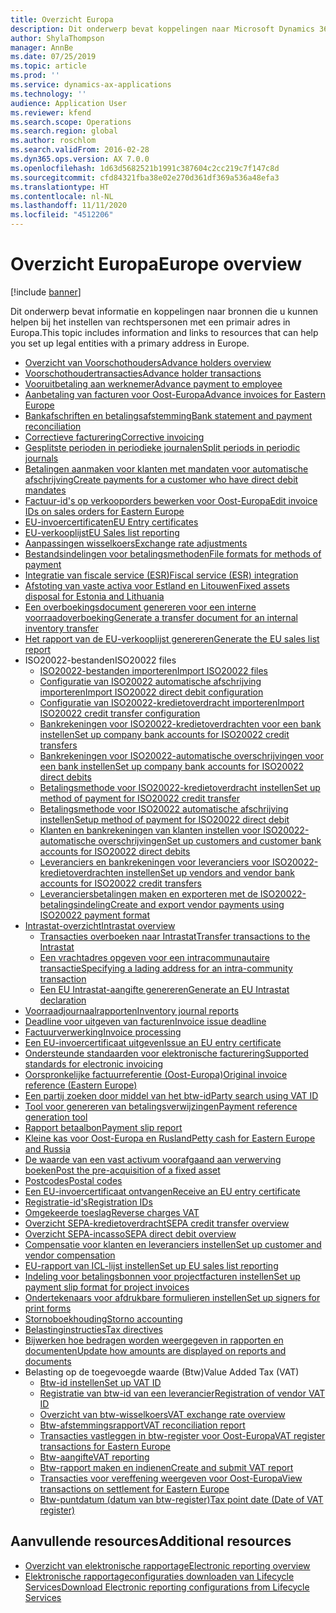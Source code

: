 ```yaml
---
title: Overzicht Europa
description: Dit onderwerp bevat koppelingen naar Microsoft Dynamics 365 Finance-documentatiebronnen voor Europa.
author: ShylaThompson
manager: AnnBe
ms.date: 07/25/2019
ms.topic: article
ms.prod: ''
ms.service: dynamics-ax-applications
ms.technology: ''
audience: Application User
ms.reviewer: kfend
ms.search.scope: Operations
ms.search.region: global
ms.author: roschlom
ms.search.validFrom: 2016-02-28
ms.dyn365.ops.version: AX 7.0.0
ms.openlocfilehash: 1d63d5682521b1991c387604c2cc219c7f147c8d
ms.sourcegitcommit: cfd84321fba38e02e270d361df369a536a48efa3
ms.translationtype: HT
ms.contentlocale: nl-NL
ms.lasthandoff: 11/11/2020
ms.locfileid: "4512206"
---
```

# <a name="europe-overview"></a><span data-ttu-id="667d6-103">Overzicht Europa</span><span class="sxs-lookup"><span data-stu-id="667d6-103">Europe overview</span></span>

[!include [banner](../includes/banner.md)]

<span data-ttu-id="667d6-104">Dit onderwerp bevat informatie en koppelingen naar bronnen die u kunnen helpen bij het instellen van rechtspersonen met een primair adres in Europa.</span><span class="sxs-lookup"><span data-stu-id="667d6-104">This topic includes information and links to resources that can help you set up legal entities with a primary address in Europe.</span></span> 

- [<span data-ttu-id="667d6-105">Overzicht van Voorschothouders</span><span class="sxs-lookup"><span data-stu-id="667d6-105">Advance holders overview</span></span>](emea-advance-holders.md)
 - [<span data-ttu-id="667d6-106">Voorschothoudertransacties</span><span class="sxs-lookup"><span data-stu-id="667d6-106">Advance holder transactions</span></span>](emea-advance-holders-transactions.md)
 - [<span data-ttu-id="667d6-107">Vooruitbetaling aan werknemer</span><span class="sxs-lookup"><span data-stu-id="667d6-107">Advance payment to employee</span></span>](tasks/advance-payment-employee.md)
- [<span data-ttu-id="667d6-108">Aanbetaling van facturen voor Oost-Europa</span><span class="sxs-lookup"><span data-stu-id="667d6-108">Advance invoices for Eastern Europe</span></span>](emea-advance-invoice.md)
- [<span data-ttu-id="667d6-109">Bankafschriften en betalingsafstemming</span><span class="sxs-lookup"><span data-stu-id="667d6-109">Bank statement and payment reconciliation</span></span>](emea-bank-reconciliation.md)
- [<span data-ttu-id="667d6-110">Correctieve facturering</span><span class="sxs-lookup"><span data-stu-id="667d6-110">Corrective invoicing</span></span>](emea-corrective-invoice.md)
- [<span data-ttu-id="667d6-111">Gesplitste perioden in periodieke journalen</span><span class="sxs-lookup"><span data-stu-id="667d6-111">Split periods in periodic journals</span></span>](emea-create-post-periodic-journals.md)
- [<span data-ttu-id="667d6-112">Betalingen aanmaken voor klanten met mandaten voor automatische afschrijving</span><span class="sxs-lookup"><span data-stu-id="667d6-112">Create payments for a customer who have direct debit mandates</span></span>](tasks/create-payments-customers-who-have-direct-debit-mandates.md)
- [<span data-ttu-id="667d6-113">Factuur-id's op verkooporders bewerken voor Oost-Europa</span><span class="sxs-lookup"><span data-stu-id="667d6-113">Edit invoice IDs on sales orders for Eastern Europe</span></span>](emea-edit-invoice-id-sales-orders.md)
- [<span data-ttu-id="667d6-114">EU-invoercertificaten</span><span class="sxs-lookup"><span data-stu-id="667d6-114">EU Entry certificates</span></span>](emea-entry-certificates.md)
- [<span data-ttu-id="667d6-115">EU-verkooplijst</span><span class="sxs-lookup"><span data-stu-id="667d6-115">EU Sales list reporting</span></span>](emea-eu-sales-list.md)
- [<span data-ttu-id="667d6-116">Aanpassingen wisselkoers</span><span class="sxs-lookup"><span data-stu-id="667d6-116">Exchange rate adjustments</span></span>](emea-exchange-rate-adjustments.md)
- [<span data-ttu-id="667d6-117">Bestandsindelingen voor betalingsmethoden</span><span class="sxs-lookup"><span data-stu-id="667d6-117">File formats for methods of payment</span></span>](emea-select-file-formats-for-the-method-of-payments.md)
- [<span data-ttu-id="667d6-118">Integratie van fiscale service (ESR)</span><span class="sxs-lookup"><span data-stu-id="667d6-118">Fiscal service (ESR) integration</span></span>](emea-fiscal-service-integration.md)
- [<span data-ttu-id="667d6-119">Afstoting van vaste activa voor Estland en Litouwen</span><span class="sxs-lookup"><span data-stu-id="667d6-119">Fixed assets disposal for Estonia and Lithuania</span></span>](emea-credit-note-reverse-fixed-asset-sale.md)
- [<span data-ttu-id="667d6-120">Een overboekingsdocument genereren voor een interne voorraadoverboeking</span><span class="sxs-lookup"><span data-stu-id="667d6-120">Generate a transfer document for an internal inventory transfer</span></span>](tasks/transfer-document-internal-inventory-transfer.md)
- [<span data-ttu-id="667d6-121">Het rapport van de EU-verkooplijst genereren</span><span class="sxs-lookup"><span data-stu-id="667d6-121">Generate the EU sales list report</span></span>](tasks/eur-00011-eu-sales-list-report.md)
- <span data-ttu-id="667d6-122">ISO20022-bestanden</span><span class="sxs-lookup"><span data-stu-id="667d6-122">ISO20022 files</span></span>
  - [<span data-ttu-id="667d6-123">ISO20022-bestanden importeren</span><span class="sxs-lookup"><span data-stu-id="667d6-123">Import ISO20022 files</span></span>](emea-ISO20022-file-formats.md)
  - [<span data-ttu-id="667d6-124">Configuratie van ISO20022 automatische afschrijving importeren</span><span class="sxs-lookup"><span data-stu-id="667d6-124">Import ISO20022 direct debit configuration</span></span>](tasks/import-iso20022-direct-debit-configuration.md)
  - [<span data-ttu-id="667d6-125">Configuratie van ISO20022-kredietoverdracht importeren</span><span class="sxs-lookup"><span data-stu-id="667d6-125">Import ISO20022 credit transfer configuration</span></span>](tasks/import-iso20022-credit-transfer-configuration.md)
  - [<span data-ttu-id="667d6-126">Bankrekeningen voor ISO20022-kredietoverdrachten voor een bank instellen</span><span class="sxs-lookup"><span data-stu-id="667d6-126">Set up company bank accounts for ISO20022 credit transfers</span></span>](tasks/set-up-company-bank-accounts-iso20022-credit-transfers.md)
  - [<span data-ttu-id="667d6-127">Bankrekeningen voor ISO20022-automatische overschrijvingen voor een bank instellen</span><span class="sxs-lookup"><span data-stu-id="667d6-127">Set up company bank accounts for ISO20022 direct debits</span></span>](tasks/set-up-company-bank-accounts-iso20022-direct-debits.md)
  - [<span data-ttu-id="667d6-128">Betalingsmethode voor ISO20022-kredietoverdracht instellen</span><span class="sxs-lookup"><span data-stu-id="667d6-128">Set up method of payment for ISO20022 credit transfer</span></span>](tasks/set-up-method-payment-iso20022-credit-transfer.md)
  - [<span data-ttu-id="667d6-129">Betalingsmethode voor ISO20022 automatische afschrijving instellen</span><span class="sxs-lookup"><span data-stu-id="667d6-129">Setup method of payment for ISO20022 direct debit</span></span>](tasks/setup-method-payment-iso20022-direct-debit.md)
  - [<span data-ttu-id="667d6-130">Klanten en bankrekeningen van klanten instellen voor ISO20022-automatische overschrijvingen</span><span class="sxs-lookup"><span data-stu-id="667d6-130">Set up customers and customer bank accounts for ISO20022 direct debits</span></span>](tasks/set-up-bank-accounts-iso20022-direct-debits.md)
  - [<span data-ttu-id="667d6-131">Leveranciers en bankrekeningen voor leveranciers voor ISO20022-kredietoverdrachten instellen</span><span class="sxs-lookup"><span data-stu-id="667d6-131">Set up vendors and vendor bank accounts for ISO20022 credit transfers</span></span>](tasks/set-up-vendor-iso20022-credit-transfers.md)
  - [<span data-ttu-id="667d6-132">Leveranciersbetalingen maken en exporteren met de ISO20022-betalingsindeling</span><span class="sxs-lookup"><span data-stu-id="667d6-132">Create and export vendor payments using ISO20022 payment format</span></span>](tasks/create-export-vendor-payments-iso20022-payment-format.md)
- [<span data-ttu-id="667d6-133">Intrastat-overzicht</span><span class="sxs-lookup"><span data-stu-id="667d6-133">Intrastat overview</span></span>](emea-intrastat.md)
  - [<span data-ttu-id="667d6-134">Transacties overboeken naar Intrastat</span><span class="sxs-lookup"><span data-stu-id="667d6-134">Transfer transactions to the Intrastat</span></span>](tasks/transfer-transactions-intrastat.md)
  - [<span data-ttu-id="667d6-135">Een vrachtadres opgeven voor een intracommunautaire transactie</span><span class="sxs-lookup"><span data-stu-id="667d6-135">Specifying a lading address for an intra-community transaction</span></span>](tasks/eur-00002-specify-lading-address-intra-community.md)
  - [<span data-ttu-id="667d6-136">Een EU Intrastat-aangifte genereren</span><span class="sxs-lookup"><span data-stu-id="667d6-136">Generate an EU Intrastat declaration</span></span>](tasks/eur-00002-eu-intrastat-declaration.md)
- [<span data-ttu-id="667d6-137">Voorraadjournaalrapporten</span><span class="sxs-lookup"><span data-stu-id="667d6-137">Inventory journal reports</span></span>](emea-set-up-report-inventory-journal-names.md)
- [<span data-ttu-id="667d6-138">Deadline voor uitgeven van facturen</span><span class="sxs-lookup"><span data-stu-id="667d6-138">Invoice issue deadline</span></span>](emea-invoice-issue-deadline.md)
- [<span data-ttu-id="667d6-139">Factuurverwerking</span><span class="sxs-lookup"><span data-stu-id="667d6-139">Invoice processing</span></span>](emea-invoice-processing.md)
- [<span data-ttu-id="667d6-140">Een EU-invoercertificaat uitgeven</span><span class="sxs-lookup"><span data-stu-id="667d6-140">Issue an EU entry certificate</span></span>](tasks/eur-00012-issue-eu-entry-certificate.md)
- [<span data-ttu-id="667d6-141">Ondersteunde standaarden voor elektronische facturering</span><span class="sxs-lookup"><span data-stu-id="667d6-141">Supported standards for electronic invoicing</span></span>](emea-oioubl-standards-electronic-invoicing.md)
- [<span data-ttu-id="667d6-142">Oorspronkelijke factuurreferentie (Oost-Europa)</span><span class="sxs-lookup"><span data-stu-id="667d6-142">Original invoice reference (Eastern Europe)</span></span>](tasks/ee-00004-original-invoice-reference.md)
- [<span data-ttu-id="667d6-143">Een partij zoeken door middel van het btw-id</span><span class="sxs-lookup"><span data-stu-id="667d6-143">Party search using VAT ID</span></span>](tasks/eur-00015-party-search-vat-id.md)
- [<span data-ttu-id="667d6-144">Tool voor genereren van betalingsverwijzingen</span><span class="sxs-lookup"><span data-stu-id="667d6-144">Payment reference generation tool</span></span>](tasks/ee-00015-payment-reference-generation-tool.md)
- [<span data-ttu-id="667d6-145">Rapport betaalbon</span><span class="sxs-lookup"><span data-stu-id="667d6-145">Payment slip report</span></span>](emea-eur-payment-slip-report-giro.md)
- [<span data-ttu-id="667d6-146">Kleine kas voor Oost-Europa en Rusland</span><span class="sxs-lookup"><span data-stu-id="667d6-146">Petty cash for Eastern Europe and Russia</span></span>](emea-petty-cash.md)
- [<span data-ttu-id="667d6-147">De waarde van een vast activum voorafgaand aan verwerving boeken</span><span class="sxs-lookup"><span data-stu-id="667d6-147">Post the pre-acquisition of a fixed asset</span></span>](emea-pre-acquisition-acquisition-fixed-asset.md)
- [<span data-ttu-id="667d6-148">Postcodes</span><span class="sxs-lookup"><span data-stu-id="667d6-148">Postal codes</span></span>](emea-import-create-postal-codes-manually.md)
- [<span data-ttu-id="667d6-149">Een EU-invoercertificaat ontvangen</span><span class="sxs-lookup"><span data-stu-id="667d6-149">Receive an EU entry certificate</span></span>](tasks/eur-00012-receive-eu-entry-certificate.md)
- [<span data-ttu-id="667d6-150">Registratie-id's</span><span class="sxs-lookup"><span data-stu-id="667d6-150">Registration IDs</span></span>](emea-registration-ids.md)
- [<span data-ttu-id="667d6-151">Omgekeerde toeslag</span><span class="sxs-lookup"><span data-stu-id="667d6-151">Reverse charges VAT</span></span>](emea-reverse-charge.md)
- [<span data-ttu-id="667d6-152">Overzicht SEPA-kredietoverdracht</span><span class="sxs-lookup"><span data-stu-id="667d6-152">SEPA credit transfer overview</span></span>](../accounts-payable/sepa-credit-transfer.md)
- [<span data-ttu-id="667d6-153">Overzicht SEPA-incasso</span><span class="sxs-lookup"><span data-stu-id="667d6-153">SEPA direct debit overview</span></span>](../accounts-receivable/sepa-direct-debit-overview.md)
- [<span data-ttu-id="667d6-154">Compensatie voor klanten en leveranciers instellen</span><span class="sxs-lookup"><span data-stu-id="667d6-154">Set up customer and vendor compensation</span></span>](emea-compensation-customer-vendor-transactions.md)
- [<span data-ttu-id="667d6-155">EU-rapport van ICL-lijst instellen</span><span class="sxs-lookup"><span data-stu-id="667d6-155">Set up EU sales list reporting</span></span>](tasks/eur-00011-eu-sales-list-reporting.md)
- [<span data-ttu-id="667d6-156">Indeling voor betalingsbonnen voor projectfacturen instellen</span><span class="sxs-lookup"><span data-stu-id="667d6-156">Set up payment slip format for project invoices</span></span>](tasks/set-up-payment-slip-format-project-invoices.md)
- [<span data-ttu-id="667d6-157">Ondertekenaars voor afdrukbare formulieren instellen</span><span class="sxs-lookup"><span data-stu-id="667d6-157">Set up signers for print forms</span></span>](emea-set-up-signers-for-printing-forms.md)
- [<span data-ttu-id="667d6-158">Stornoboekhouding</span><span class="sxs-lookup"><span data-stu-id="667d6-158">Storno accounting</span></span>](emea-storno.md)
- [<span data-ttu-id="667d6-159">Belastinginstructies</span><span class="sxs-lookup"><span data-stu-id="667d6-159">Tax directives</span></span>](emea-tax-directives.md)
- [<span data-ttu-id="667d6-160">Bijwerken hoe bedragen worden weergegeven in rapporten en documenten</span><span class="sxs-lookup"><span data-stu-id="667d6-160">Update how amounts are displayed on reports and documents</span></span>](emea-amount-printing-forms.md)
- <span data-ttu-id="667d6-161">Belasting op de toegevoegde waarde (Btw)</span><span class="sxs-lookup"><span data-stu-id="667d6-161">Value Added Tax (VAT)</span></span>
  - [<span data-ttu-id="667d6-162">Btw-id instellen</span><span class="sxs-lookup"><span data-stu-id="667d6-162">Set up VAT ID</span></span>](tasks/eur-00015-vat-id.md)
  - [<span data-ttu-id="667d6-163">Registratie van btw-id van een leverancier</span><span class="sxs-lookup"><span data-stu-id="667d6-163">Registration of vendor VAT ID</span></span>](tasks/eur-00015-registration-vendor-vat-id.md)
  - [<span data-ttu-id="667d6-164">Overzicht van btw-wisselkoers</span><span class="sxs-lookup"><span data-stu-id="667d6-164">VAT exchange rate overview</span></span>](emea-vat-exchange-rate.md)
  - [<span data-ttu-id="667d6-165">Btw-afstemmingsrapport</span><span class="sxs-lookup"><span data-stu-id="667d6-165">VAT reconciliation report</span></span>](tasks/eur-00018-vat-reconciliation-report.md)
  - [<span data-ttu-id="667d6-166">Transacties vastleggen in btw-register voor Oost-Europa</span><span class="sxs-lookup"><span data-stu-id="667d6-166">VAT register transactions for Eastern Europe</span></span>](emea-vat-register-transactions.md)
  - [<span data-ttu-id="667d6-167">Btw-aangifte</span><span class="sxs-lookup"><span data-stu-id="667d6-167">VAT reporting</span></span>](emea-vat-reporting.md)
  - [<span data-ttu-id="667d6-168">Btw-rapport maken en indienen</span><span class="sxs-lookup"><span data-stu-id="667d6-168">Create and submit VAT report</span></span>](tasks/create-submit-vat-report.md)
  - [<span data-ttu-id="667d6-169">Transacties voor vereffening weergeven voor Oost-Europa</span><span class="sxs-lookup"><span data-stu-id="667d6-169">View transactions on settlement for Eastern Europe</span></span>](emea-transactions-settlement-form.md)
  - [<span data-ttu-id="667d6-170">Btw-puntdatum (datum van btw-register)</span><span class="sxs-lookup"><span data-stu-id="667d6-170">Tax point date (Date of VAT register)</span></span>](emea-tax-point-date.md)

## <a name="additional-resources"></a><span data-ttu-id="667d6-171">Aanvullende resources</span><span class="sxs-lookup"><span data-stu-id="667d6-171">Additional resources</span></span>

- [<span data-ttu-id="667d6-172">Overzicht van elektronische rapportage</span><span class="sxs-lookup"><span data-stu-id="667d6-172">Electronic reporting overview</span></span>](../../dev-itpro/analytics/general-electronic-reporting.md)
- [<span data-ttu-id="667d6-173">Elektronische rapportageconfiguraties downloaden van Lifecycle Services</span><span class="sxs-lookup"><span data-stu-id="667d6-173">Download Electronic reporting configurations from Lifecycle Services</span></span>](../../dev-itpro/analytics/download-electronic-reporting-configuration-lcs.md)
